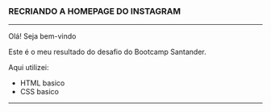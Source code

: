 
### **RECRIANDO A HOMEPAGE DO INSTAGRAM**

---
Olá! Seja bem-vindo 

Este é o meu resultado do desafio do Bootcamp Santander. 

Aqui utilizei: 

- HTML basico 
- CSS basico

---
